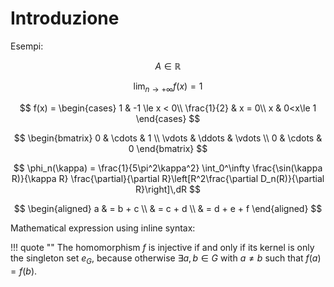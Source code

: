 # Introduzione
Esempi:

$$
A\in\mathbb{R}
$$

$$
\lim_{n\to +\infty} f(x) = 1
$$

$$
f(x) = 
    \begin{cases}
        1 & -1 \le x < 0\\
        \frac{1}{2} & x = 0\\
        x & 0<x\le 1
    \end{cases}
$$

$$
\begin{bmatrix}
    0 & \cdots & 1 \\
    \vdots & \ddots & \vdots \\
    0 & \cdots & 0
\end{bmatrix}
$$

$$
\phi_n(\kappa) = \frac{1}{5\pi^2\kappa^2} \int_0^\infty
\frac{\sin(\kappa R)}{\kappa R} \frac{\partial}{\partial R}\left[R^2\frac{\partial
D_n(R)}{\partial R}\right]\,dR
$$

$$
\begin{aligned}
    a & = b + c \\
    & = c + d \\
    & = d + e + f
\end{aligned}
$$


Mathematical expression using inline syntax:

!!! quote ""
    The homomorphism $f$ is injective if and only if its kernel is only the singleton set $e_G$, because otherwise $\exists a,b\in G$ with $a\neq b$ such that $f(a)=f(b)$.
